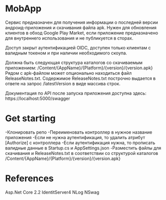 # MobApp
Сервис предназначен для получения информации о последней версии андроид-приложения и скачивания файла apk. Нужен для обновления клиентов в обход Google Play Market, если приложение предназначено для внутреннего использования и не публикуется в сторах.

Доступ закрыт аутентификацией OIDC, доступен только клиентам с валидным токеном и при наличии необходимого скоупа.

Должна быть следующая структура каталогов со скачиваемым приложением: /Content/{AppName}/{Platform}/{version}/{version.apk} Рядом с apk-файлом может опционально находиться файл ReleaseNotes.txt. Содержимое ReleaseNotes.txt построчно выдается в ответе на запрос /latestVersion в виде массива строк.

Документация по API после запуска приложения доступна здесь: https://localhost:5000/swagger
# Get starting
-Клонировать репо
-Переименовать контроллер в нужное название приложения
-Если не нужна аутентификация, то удалить атрибут [Authorize] с контроллера
-Если аутентификация нужна, то прописать валидные данные в Startup.cs и AppSettings.json
-Разместить файлы для скачивания и ReleaseNotes.txt в соответствии со структурой каталогов /Content/{AppName}/{Platform}/{version}/{version.apk}
# References
Asp.Net Core 2.2
IdentitServer4
NLog
NSwag
